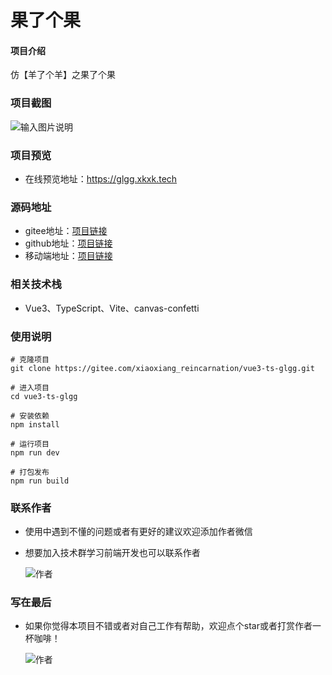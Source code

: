 # 果了个果

#### 项目介绍
仿【羊了个羊】之果了个果

### 项目截图
![输入图片说明](https://xkxk-1253929253.cos.ap-shanghai.myqcloud.com/glgg.gif)

### 项目预览
- 在线预览地址：https://glgg.xkxk.tech

### 源码地址
- gitee地址：[项目链接](https://gitee.com/xiaoxiang_reincarnation/vue3-ts-glgg.git)
- github地址：[项目链接](https://github.com/dddggg123/vue3-ts-glgg.git)
- 移动端地址：[项目链接](https://gitee.com/xiaoxiang_reincarnation/vue3-ts-glgg-mobile.git)

### 相关技术栈
- Vue3、TypeScript、Vite、canvas-confetti

### 使用说明
```
# 克隆项目
git clone https://gitee.com/xiaoxiang_reincarnation/vue3-ts-glgg.git

# 进入项目
cd vue3-ts-glgg

# 安装依赖
npm install

# 运行项目
npm run dev

# 打包发布
npm run build
```

### 联系作者
- 使用中遇到不懂的问题或者有更好的建议欢迎添加作者微信
- 想要加入技术群学习前端开发也可以联系作者

  ![作者](https://xkxk-1253929253.cos.ap-shanghai.myqcloud.com/author/author_wechat.jpg?imageView2/1/w/300/h/300)

### 写在最后

- 如果你觉得本项目不错或者对自己工作有帮助，欢迎点个star或者打赏作者一杯咖啡！

   ![作者](https://xkxk-1253929253.cos.ap-shanghai.myqcloud.com/author/author_admire.jpg?imageView2/1/w/300/h/300)
